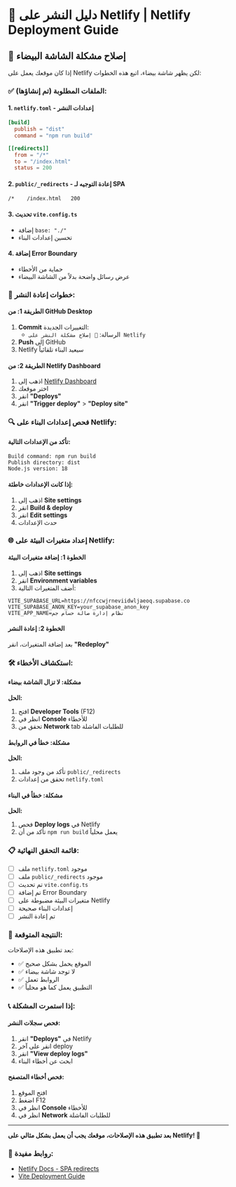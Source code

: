 # 🚀 دليل النشر على Netlify | Netlify Deployment Guide

## 🔧 إصلاح مشكلة الشاشة البيضاء

إذا كان موقعك يعمل على Netlify لكن يظهر شاشة بيضاء، اتبع هذه الخطوات:

### ✅ الملفات المطلوبة (تم إنشاؤها):

#### 1. `netlify.toml` - إعدادات النشر

```toml
[build]
  publish = "dist"
  command = "npm run build"

[[redirects]]
  from = "/*"
  to = "/index.html"
  status = 200
```

#### 2. `public/_redirects` - إعادة التوجيه لـ SPA

```
/*    /index.html   200
```

#### 3. تحديث `vite.config.ts`

- إضافة `base: "./"`
- تحسين إعدادات البناء

#### 4. إضافة Error Boundary

- حماية من الأخطاء
- عرض رسائل واضحة بدلاً من الشاشة البيضاء

### 🔄 خطوات إعادة النشر:

#### الطريقة 1: من GitHub Desktop

1. **Commit** التغييرات الجديدة:
   - الرسالة: `🚀 إصلاح مشكلة النشر على Netlify`
2. **Push** إلى GitHub
3. Netlify سيعيد البناء تلقائياً

#### الطريقة 2: من Netlify Dashboard

1. اذهب إلى [Netlify Dashboard](https://app.netlify.com/)
2. اختر موقعك
3. انقر **"Deploys"**
4. انقر **"Trigger deploy"** > **"Deploy site"**

### 🔍 فحص إعدادات البناء على Netlify:

#### تأكد من الإعدادات التالية:

```
Build command: npm run build
Publish directory: dist
Node.js version: 18
```

#### إذا كانت الإعدادات خاطئة:

1. اذهب إلى **Site settings**
2. انقر **Build & deploy**
3. انقر **Edit settings**
4. حدث الإعدادات

### 🌐 إعداد متغيرات البيئة على Netlify:

#### الخطوة 1: إضافة متغيرات البيئة

1. اذهب إلى **Site settings**
2. انقر **Environment variables**
3. أضف المتغيرات التالية:

```
VITE_SUPABASE_URL=https://nfccwjrneviidwljaeoq.supabase.co
VITE_SUPABASE_ANON_KEY=your_supabase_anon_key
VITE_APP_NAME=نظام إدارة صالة حسام جم
```

#### الخطوة 2: إعادة النشر

بعد إضافة المتغيرات، انقر **"Redeploy"**

### 🛠️ استكشاف الأخطاء:

#### مشكلة: لا تزال الشاشة بيضاء

**الحل:**

1. افتح **Developer Tools** (F12)
2. انظر في **Console** للأخطاء
3. تحقق من **Network** tab للطلبات الفاشلة

#### مشكلة: خطأ في الروابط

**الحل:**

1. تأكد من وجود ملف `public/_redirects`
2. تحقق من إعدادات `netlify.toml`

#### مشكلة: خطأ في البناء

**الحل:**

1. فحص **Deploy logs** في Netlify
2. تأكد من أن `npm run build` يعمل محلياً

### 📋 قائمة التحقق النهائية:

- [ ] ملف `netlify.toml` موجود
- [ ] ملف `public/_redirects` موجود
- [ ] تم تحديث `vite.config.ts`
- [ ] تم إضافة Error Boundary
- [ ] متغيرات البيئة مضبوطة على Netlify
- [ ] إعدادات البناء صحيحة
- [ ] تم إعادة النشر

### 🎯 النتيجة المتوقعة:

بعد تطبيق هذه الإصلاحات:

- ✅ الموقع يحمل بشكل صحيح
- ✅ لا توجد شاشة بيضاء
- ✅ الروابط تعمل
- ✅ التطبيق يعمل كما هو محلياً

### 📞 إذا استمرت المشكلة:

#### فحص سجلات النشر:

1. انقر **"Deploys"** في Netlify
2. انقر على آخر deploy
3. انقر **"View deploy logs"**
4. ابحث عن أخطاء البناء

#### فحص أخطاء المتصفح:

1. افتح الموقع
2. اضغط F12
3. انظر في **Console** للأخطاء
4. انظر في **Network** للطلبات الفاشلة

---

**بعد تطبيق هذه الإصلاحات، موقعك يجب أن يعمل بشكل مثالي على Netlify! 🎉**

### 🔗 روابط مفيدة:

- [Netlify Docs - SPA redirects](https://docs.netlify.com/routing/redirects/rewrites-proxies/#history-pushstate-and-single-page-apps)
- [Vite Deployment Guide](https://vitejs.dev/guide/static-deploy.html#netlify)
